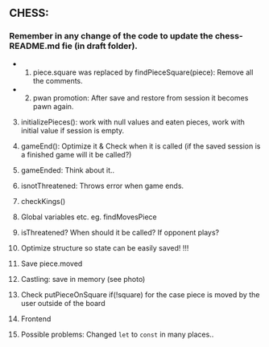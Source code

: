## CHESS:

### Remember in any change of the code to update the chess-README.md fie (in draft folder).

- 1. piece.square was replaced by findPieceSquare(piece): Remove all the comments.

- 2. pwan promotion: After save and restore from session it becomes pawn again.

3. initializePieces(): work with null values and eaten pieces, work with initial value if session is empty.

4. gameEnd(): Optimize it & Check when it is called (if the saved session is a finished game will it be called?)
5. gameEnded: Think about it..
6. isnotThreatened: Throws error when game ends.

7. checkKings()

8. Global variables etc. eg. findMovesPiece
9. isThreatened? When should it be called? If opponent plays?

10. Optimize structure so state can be easily saved! !!!
11. Save piece.moved

12. Castling: save in memory (see photo)

13. Check putPieceOnSquare if(!square) for the case piece is moved by the user outside of the board

14. Frontend
15. Possible problems: Changed `let` to `const` in many places..


